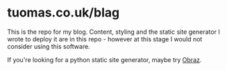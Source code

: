 tuomas.co.uk/blag
============

This is the repo for my blog. Content, styling and the static site generator
I wrote to deploy it are in this repo - however at this stage I would not
consider using this software.

If you're looking for a python static site generator, maybe try [Obraz][].

[Obraz]: http://obraz.pirx.ru/



